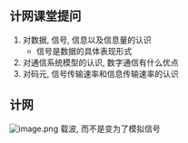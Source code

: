 ## 计网课堂提问
1. 对数据, 信号, 信息以及信息量的认识
	- 信号是数据的具体表现形式
2. 对通信系统模型的认识, 数字通信有什么优点
3. 对码元, 信号传输速率和信息传输速率的认识

## 计网
![image.png](https://jiunian-pic-1310185536.cos.ap-nanjing.myqcloud.com/picgo%2F20231008105144.png)
载波, 而不是变为了模拟信号